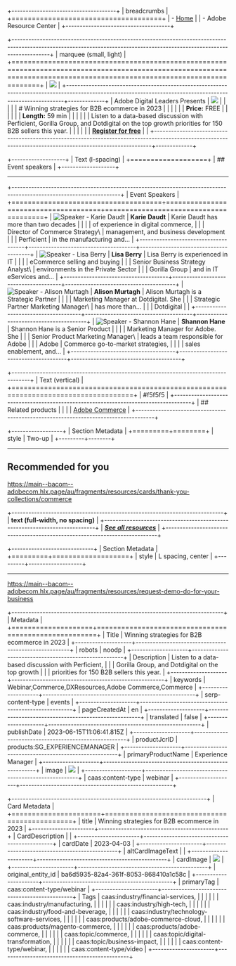 +-------------------------------------+
| breadcrumbs                         |
+=====================================+
| - [Home](http://business.adobe.com) |
| - Adobe Resource Center             |
+-------------------------------------+

+-------------------------------------------------------------------------------------------------------------------------------------------------------------------------+
| marquee (small, light)                                                                                                                                                  |
+=========================================================================================================================================================================+
| ![][image0]                                                                                                                                                             |
+-----------------------------------------------------------------------------------------------------------------------------------------------------------+-------------+
| Adobe Digital Leaders Presents                                                                                                                            | ![][image1] |
|                                                                                                                                                           |             |
| # Winning strategies for B2B ecommerce in 2023                                                                                                            |             |
|                                                                                                                                                           |             |
| **Price:** FREE                                                                                                                                           |             |
|                                                                                                                                                           |             |
| **Length:** 59 min                                                                                                                                        |             |
|                                                                                                                                                           |             |
| Listen to a data-based discussion with Perficient, Gorilla Group, and Dotdigital on the top growth priorities for 150 B2B sellers this year.              |             |
|                                                                                                                                                           |             |
| **[Register for free](https://main--bacom--adobecom.hlx.page/au/fragments/resources/modal/forms/winning-strategies-for-b2b-ecommerce-in-2023#faas-form)** |             |
+-----------------------------------------------------------------------------------------------------------------------------------------------------------+-------------+

+-------------------+
| Text (l-spacing)  |
+===================+
| ## Event speakers |
+-------------------+

---

+--------------------------------------------------------------------------------------------------------------------+
| Event Speakers                                                                                                     |
+=====================================+======================================+=======================================+
| ![Speaker - Karie Daudt][image2]    | **Karie Daudt**                      | Karie Daudt has more than two decades |
|                                     |                                      | of experience in digital commerce,    |
|                                     | Director of Commerce Strategy\       | management, and business development  |
|                                     | Perficient                           | in the manufacturing and...           |
+-------------------------------------+--------------------------------------+---------------------------------------+
| ![Speaker - Lisa Berry][image3]     | **Lisa Berry**                       | Lisa Berry is experienced in IT       |
|                                     |                                      | eCommerce selling and buying          |
|                                     | Senior Business Strategy Analyst\    | environments in the Private Sector    |
|                                     | Gorilla Group                        | and in IT eServices and...            |
+-------------------------------------+--------------------------------------+---------------------------------------+
| ![Speaker - Alison Murtagh][image4] | **Alison Murtagh**                   | Alison Murtagh is a Strategic Partner |
|                                     |                                      | Marketing Manager at Dotdigital. She  |
|                                     | Strategic Partner Marketing Manager\ | has more than...                      |
|                                     | Dotdigital                           |                                       |
+-------------------------------------+--------------------------------------+---------------------------------------+
| ![Speaker - Shannon Hane][image5]   | **Shannon Hane**                     | Shannon Hane is a Senior Product      |
|                                     |                                      | Marketing Manager for Adobe. She      |
|                                     | Senior Product Marketing Manager\    | leads a team responsible for Adobe    |
|                                     | Adobe                                | Commerce go-to-market strategies,     |
|                                     |                                      | sales enablement, and...              |
+-------------------------------------+--------------------------------------+---------------------------------------+

+------------------------------------------------------------------------------------+
| Text (vertical)                                                                    |
+====================================================================================+
| \#f5f5f5                                                                           |
+------------------------------------------------------------------------------------+
| ## Related products                                                                |
|                                                                                    |
| [Adobe Commerce](http://business.adobe.com/products/magento/magento-commerce.html) |
+------------------------------------------------------------------------------------+

+------------------+
| Section Metadata |
+=========+========+
| style   | Two-up |
+---------+--------+

---

## Recommended for you

<https://main--bacom--adobecom.hlx.page/au/fragments/resources/cards/thank-you-collections/commerce>

+---------------------------------------------------------------------------+
| **text (full-width, no spacing)**                                         |
+---------------------------------------------------------------------------+
| **_[See all resources](https://business.adobe.com/resources/main.html)_** |
+---------------------------------------------------------------------------+

+-----------------------------+
| Section Metadata            |
+=========+===================+
| style   | L spacing, center |
+---------+-------------------+

---

<https://main--bacom--adobecom.hlx.page/au/fragments/resources/request-demo-do-for-your-business>

+---------------------------------------------------------------------------+
| Metadata                                                                  |
+====================+======================================================+
| Title              | Winning strategies for B2B ecommerce in 2023         |
+--------------------+------------------------------------------------------+
| robots             | noodp                                                |
+--------------------+------------------------------------------------------+
| Description        | Listen to a data-based discussion with Perficient,   |
|                    | Gorilla Group, and Dotdigital on the top growth      |
|                    | priorities for 150 B2B sellers this year.            |
+--------------------+------------------------------------------------------+
| keywords           | Webinar,Commerce,DXResources,Adobe Commerce,Commerce |
+--------------------+------------------------------------------------------+
| serp-content-type  | events                                               |
+--------------------+------------------------------------------------------+
| pageCreatedAt      | en                                                   |
+--------------------+------------------------------------------------------+
| translated         | false                                                |
+--------------------+------------------------------------------------------+
| publishDate        | 2023-06-15T11:06:41.815Z                             |
+--------------------+------------------------------------------------------+
| productJcrID       | products:SG\_EXPERIENCEMANAGER                       |
+--------------------+------------------------------------------------------+
| primaryProductName | Experience Manager                                   |
+--------------------+------------------------------------------------------+
| image              | ![][image6]                                          |
+--------------------+------------------------------------------------------+
| caas:content-type  | webinar                                              |
+--------------------+------------------------------------------------------+

+---------------------------------------------------------------------+
| Card Metadata                                                       |
+======================+==============================================+
| title                | Winning strategies for B2B ecommerce in 2023 |
+----------------------+----------------------------------------------+
| CardDescription      |                                              |
+----------------------+----------------------------------------------+
| cardDate             | 2023-04-03                                   |
+----------------------+----------------------------------------------+
| altCardImageText     |                                              |
+----------------------+----------------------------------------------+
| cardImage            | ![][image6]                                  |
+----------------------+----------------------------------------------+
| original\_entity\_id | ba6d5935-82a4-361f-8053-868410a1c58c         |
+----------------------+----------------------------------------------+
| primaryTag           | caas:content-type/webinar                    |
+----------------------+----------------------------------------------+
| Tags                 | caas:industry/financial-services,            |
|                      |                                              |
|                      | caas:industry/manufacturing,                 |
|                      |                                              |
|                      | caas:industry/high-tech,                     |
|                      |                                              |
|                      | caas:industry/food-and-beverage,             |
|                      |                                              |
|                      | caas:industry/technology-software-services,  |
|                      |                                              |
|                      | caas:products/adobe-commerce-cloud,          |
|                      |                                              |
|                      | caas:products/magento-commerce,              |
|                      |                                              |
|                      | caas:products/adobe-commerce,                |
|                      |                                              |
|                      | caas:topic/commerce,                         |
|                      |                                              |
|                      | caas:topic/digital-transformation,           |
|                      |                                              |
|                      | caas:topic/business-impact,                  |
|                      |                                              |
|                      | caas:content-type/webinar,                   |
|                      |                                              |
|                      | caas:content-type/video                      |
+----------------------+----------------------------------------------+

[image0]: https://main--bacom--adobecom.hlx.page/media_11e2838a5d0bdcee2b817ed3dc1696fc3d783e2a1.png#width=1920&height=747

[image1]: https://main--bacom--adobecom.hlx.page/media_114eb1c009abb8c5258bbce304c3f21d109d500e7.png#width=960&height=480

[image2]: https://main--bacom--adobecom.hlx.page/media_17ad3a5f436147525fdc897e19d40aa73e7fc09e7.png#width=400&height=400

[image3]: https://main--bacom--adobecom.hlx.page/media_1c0115d57908c0cf63e481f549723473be6f5ba56.png#width=400&height=400

[image4]: https://main--bacom--adobecom.hlx.page/media_1a4d6cf5505fbd4ce73b3c960b3aedf4c86bc28f3.png#width=400&height=400

[image5]: https://main--bacom--adobecom.hlx.page/media_1c3199ddb68d70cb46b98e3097b3184157c6c7907.png#width=223&height=223

[image6]: https://main--bacom--adobecom.hlx.page/media_14fa267347803ce38d40e60cdd9b6fc467107e817.jpeg#width=1512&height=852
